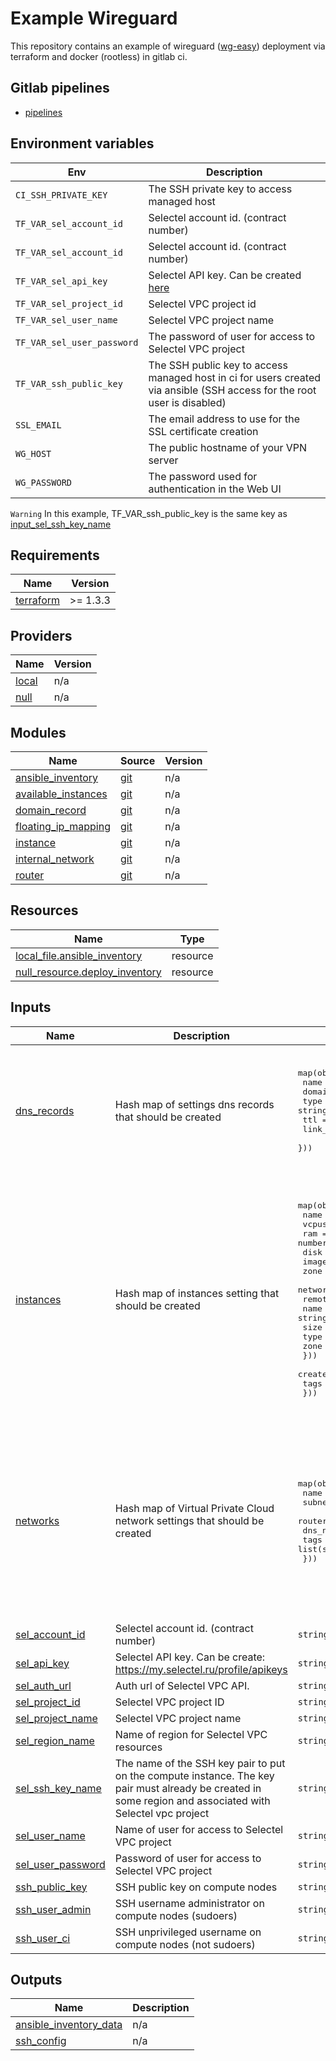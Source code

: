 # Example Wireguard

This repository contains an example of wireguard ([wg-easy](https://github.com/WeeJeWel/wg-easy)) deployment via terraform and docker (rootless) in gitlab ci.

## Gitlab pipelines

- [pipelines](https://gitlab.com/sreway/iac/examples/wireguard-docker-compose/-/pipelines)

## Environment variables

| Env | Description |
| - | - |
| `CI_SSH_PRIVATE_KEY` | The SSH private key to access managed host |
| `TF_VAR_sel_account_id` | Selectel account id. (contract number) |
| `TF_VAR_sel_account_id` | Selectel account id. (contract number) |
| `TF_VAR_sel_api_key` | Selectel API key. Can be created [here](https://my.selectel.ru/profile/apikeys) |
| `TF_VAR_sel_project_id` | Selectel VPC project id |
| `TF_VAR_sel_user_name` | Selectel VPC project name |
| `TF_VAR_sel_user_password` | The password of user for access to Selectel VPC project |
| `TF_VAR_ssh_public_key` | The SSH public key to access managed host in ci for users created via ansible (SSH access for the root user is disabled) |
| `SSL_EMAIL` | The email address to use for the SSL certificate creation |
| `WG_HOST` | The public hostname of your VPN server |
| `WG_PASSWORD` |  The password used for authentication in the Web UI |

`Warning` In this example, TF_VAR_ssh_public_key is the same key as [input_sel_ssh_key_name](/infra/vars.tf#L44)

<!-- BEGIN_TF_DOCS -->
## Requirements

| Name | Version |
|------|---------|
| <a name="requirement_terraform"></a> [terraform](#requirement\_terraform) | >= 1.3.3 |

## Providers

| Name | Version |
|------|---------|
| <a name="provider_local"></a> [local](#provider\_local) | n/a |
| <a name="provider_null"></a> [null](#provider\_null) | n/a |

## Modules

| Name | Source | Version |
|------|--------|---------|
| <a name="module_ansible_inventory"></a> [ansible\_inventory](#module\_ansible\_inventory) | [git](https://github.com/sreway/terraform-selectel-modules/tree/main/modules/vpc/ansible_inventory) | n/a |
| <a name="module_available_instances"></a> [available\_instances](#module\_available\_instances) | [git](https://github.com/sreway/terraform-selectel-modules/tree/main/modules/vpc/datasource/available_instances) | n/a |
| <a name="module_domain_record"></a> [domain\_record](#module\_domain\_record) | [git](https://github.com/sreway/terraform-selectel-modules/tree/main/modules/dns/domain_record) | n/a |
| <a name="module_floating_ip_mapping"></a> [floating\_ip\_mapping](#module\_floating\_ip\_mapping) | [git](https://github.com/sreway/terraform-selectel-modules/tree/main/modules/vpc/network/floating_ip_mapping) | n/a |
| <a name="module_instance"></a> [instance](#module\_instance) | [git](https://github.com/sreway/terraform-selectel-modules/tree/main/modules/vpc/instance) | n/a |
| <a name="module_internal_network"></a> [internal\_network](#module\_internal\_network) | [git](https://github.com/sreway/terraform-selectel-modules/tree/main/modules/vpc/network/internal_network) | n/a |
| <a name="module_router"></a> [router](#module\_router) | [git](https://github.com/sreway/terraform-selectel-modules/tree/main/modules/vpc/network/router) | n/a |

## Resources

| Name | Type |
|------|------|
| [local_file.ansible_inventory](https://registry.terraform.io/providers/hashicorp/local/latest/docs/resources/file) | resource |
| [null_resource.deploy_inventory](https://registry.terraform.io/providers/hashicorp/null/latest/docs/resources/resource) | resource |

## Inputs

| Name | Description | Type | Default | Required |
|------|-------------|------|---------|:--------:|
| <a name="input_dns_records"></a> [dns\_records](#input\_dns\_records) | Hash map of settings dns records that should be created | <pre>map(object({<br>    name               = string<br>    domain             = string<br>    type               = string<br>    ttl                = number<br>    link_instance_name = string<br>  }))</pre> | <pre>{<br>  "wireguard": {<br>    "domain": "sreway.ru",<br>    "link_instance_name": "wireguard",<br>    "name": "wireguard.sreway.ru",<br>    "ttl": 200,<br>    "type": "A"<br>  }<br>}</pre> | no |
| <a name="input_instances"></a> [instances](#input\_instances) | Hash map of instances setting that should be created | <pre>map(object({<br>    name         = string<br>    vcpus        = number<br>    ram          = number<br>    disk         = number<br>    image        = string<br>    zone         = string<br>    network_name = string<br>    remote_volumes = map(object({<br>      name = string<br>      size = number<br>      type = string<br>      zone = string<br>    }))<br>    create_floating_ip = bool<br>    tags               = list(string)<br>  }))</pre> | <pre>{<br>  "wireguard": {<br>    "create_floating_ip": true,<br>    "disk": 40,<br>    "image": "Ubuntu 22.04 LTS 64-bit",<br>    "name": "wireguard",<br>    "network_name": "wireguard-net",<br>    "ram": 4096,<br>    "remote_volumes": {},<br>    "tags": [<br>      "wireguard",<br>      "bastion",<br>      "docker",<br>      "primary"<br>    ],<br>    "vcpus": 2,<br>    "zone": "ru-7a"<br>  }<br>}</pre> | no |
| <a name="input_networks"></a> [networks](#input\_networks) | Hash map of Virtual Private Cloud network settings that should be created | <pre>map(object({<br>    name            = string<br>    subnet_cidr     = string<br>    router_name     = string<br>    dns_nameservers = list(string)<br>    tags            = list(string)<br>  }))</pre> | <pre>{<br>  "wireguard-net": {<br>    "dns_nameservers": [<br>      "188.93.16.19",<br>      "188.93.17.19"<br>    ],<br>    "enable_dhcp": false,<br>    "name": "wireguard-net",<br>    "router_name": "wireguard-router",<br>    "subnet_cidr": "192.168.1.0/24",<br>    "tags": [<br>      "wireguard_net"<br>    ]<br>  }<br>}</pre> | no |
| <a name="input_sel_account_id"></a> [sel\_account\_id](#input\_sel\_account\_id) | Selectel account id. (contract number) | `string` | n/a | yes |
| <a name="input_sel_api_key"></a> [sel\_api\_key](#input\_sel\_api\_key) | Selectel API key. Can be create: https://my.selectel.ru/profile/apikeys | `string` | n/a | yes |
| <a name="input_sel_auth_url"></a> [sel\_auth\_url](#input\_sel\_auth\_url) | Auth url of Selectel VPC API. | `string` | `"https://api.selvpc.ru/identity/v3"` | no |
| <a name="input_sel_project_id"></a> [sel\_project\_id](#input\_sel\_project\_id) | Selectel VPC project ID | `string` | n/a | yes |
| <a name="input_sel_project_name"></a> [sel\_project\_name](#input\_sel\_project\_name) | Selectel VPC project name | `string` | `"sreway"` | no |
| <a name="input_sel_region_name"></a> [sel\_region\_name](#input\_sel\_region\_name) | Name of region for Selectel VPC resources | `string` | `"ru-7"` | no |
| <a name="input_sel_ssh_key_name"></a> [sel\_ssh\_key\_name](#input\_sel\_ssh\_key\_name) | The name of the SSH key pair to put on the compute instance. The key pair must already be created in some region and associated with Selectel vpc project | `string` | `"ci"` | no |
| <a name="input_sel_user_name"></a> [sel\_user\_name](#input\_sel\_user\_name) | Name of user for access to Selectel VPC project | `string` | n/a | yes |
| <a name="input_sel_user_password"></a> [sel\_user\_password](#input\_sel\_user\_password) | Password of user for access to Selectel VPC project | `string` | n/a | yes |
| <a name="input_ssh_public_key"></a> [ssh\_public\_key](#input\_ssh\_public\_key) | SSH public key on compute nodes | `string` | n/a | yes |
| <a name="input_ssh_user_admin"></a> [ssh\_user\_admin](#input\_ssh\_user\_admin) | SSH username administrator on compute nodes (sudoers) | `string` | `"is"` | no |
| <a name="input_ssh_user_ci"></a> [ssh\_user\_ci](#input\_ssh\_user\_ci) | SSH unprivileged username on compute nodes (not sudoers) | `string` | `"ci"` | no |

## Outputs

| Name | Description |
|------|-------------|
| <a name="output_ansible_inventory_data"></a> [ansible\_inventory\_data](#output\_ansible\_inventory\_data) | n/a |
| <a name="output_ssh_config"></a> [ssh\_config](#output\_ssh\_config) | n/a |
<!-- END_TF_DOCS -->